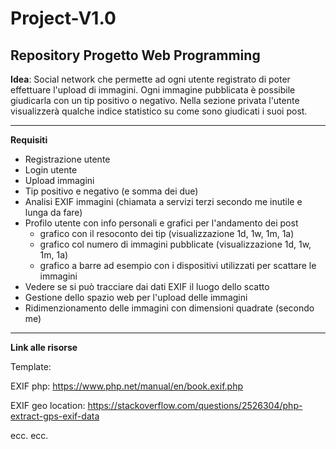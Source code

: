 Project-V1.0
===
Repository Progetto Web Programming
---
**Idea**: Social network che permette ad ogni utente registrato di poter effettuare l'upload di immagini.
Ogni immagine pubblicata è possibile giudicarla con un tip positivo o negativo.
Nella sezione privata l'utente visualizzerà qualche indice statistico su come sono giudicati i suoi post.

---
**Requisiti**

* Registrazione utente
* Login utente
* Upload immagini
* Tip positivo e negativo (e somma dei due)
* Analisi EXIF immagini (chiamata a servizi terzi secondo me inutile e lunga da fare)
* Profilo utente con info personali e grafici per l'andamento dei post
    * grafico con il resoconto dei tip (visualizzazione 1d, 1w, 1m, 1a)
    * grafico col numero di immagini pubblicate (visualizzazione 1d, 1w, 1m, 1a)
    * grafico a barre ad esempio con i dispositivi utilizzati per scattare le immagini
* Vedere se si può tracciare dai dati EXIF il luogo dello scatto
* Gestione dello spazio web per l'upload delle immagini
* Ridimenzionamento delle immagini con dimensioni quadrate (secondo me)

---

**Link alle risorse**

Template:

EXIF php: https://www.php.net/manual/en/book.exif.php

EXIF geo location: https://stackoverflow.com/questions/2526304/php-extract-gps-exif-data

ecc. ecc.

